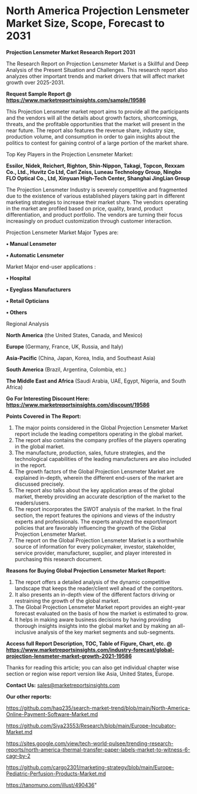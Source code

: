 # North America Projection Lensmeter Market Size, Scope, Forecast to 2031

<strong>Projection Lensmeter Market Research Report 2031</strong>

The Research Report on Projection Lensmeter Market is a Skillful and Deep Analysis of the Present Situation and Challenges. This research report also analyzes other important trends and market drivers that will affect market growth over 2025-2031.

<strong>Request Sample Report @ <a href=https://www.marketreportsinsights.com/sample/19586>https://www.marketreportsinsights.com/sample/19586</a></strong>

This Projection Lensmeter market report aims to provide all the participants and the vendors will all the details about growth factors, shortcomings, threats, and the profitable opportunities that the market will present in the near future. The report also features the revenue share, industry size, production volume, and consumption in order to gain insights about the politics to contest for gaining control of a large portion of the market share.

Top Key Players in the Projection Lensmeter Market:

<strong>Essilor, Nidek, Reichert, Righton, Shin-Nippon, Takagi, Topcon, Rexxam Co., Ltd., Huvitz Co Ltd, Carl Zeiss, Luneau Technology Group, Ningbo FLO Optical Co., Ltd, Xinyuan High-Tech Center, Shanghai JingLian Group</strong>

The Projection Lensmeter Industry is severely competitive and fragmented due to the existence of various established players taking part in different marketing strategies to increase their market share. The vendors operating in the market are profiled based on price, quality, brand, product differentiation, and product portfolio. The vendors are turning their focus increasingly on product customization through customer interaction.

Projection Lensmeter Market Major Types are:

<strong>• Manual Lensmeter

• Automatic Lensmeter</strong>

Market Major end-user applications :

<strong>• Hospital

• Eyeglass Manufacturers

• Retail Opticians

• Others</strong>

Regional Analysis

</u><strong><b>North America</b></strong> (the United States, Canada, and Mexico)

<strong><b>Europe </b></strong>(Germany, France, UK, Russia, and Italy)

<strong><b>Asia-Pacific</b></strong> (China, Japan, Korea, India, and Southeast Asia)

<strong><b>South America</b></strong> (Brazil, Argentina, Colombia, etc.)

<strong><b>The Middle East and Africa</b></strong> (Saudi Arabia, UAE, Egypt, Nigeria, and South Africa)

<strong>Go For Interesting Discount Here: <a href=https://www.marketreportsinsights.com/discount/19586>https://www.marketreportsinsights.com/discount/19586</a></strong>

<strong>Points Covered in The Report:</strong>
<ol>
  <li>The major points considered in the Global Projection Lensmeter Market report include the leading competitors operating in the global market.</li>
  <li>The report also contains the company profiles of the players operating in the global market.</li>
  <li>The manufacture, production, sales, future strategies, and the technological capabilities of the leading manufacturers are also included in the report.</li>
  <li>The growth factors of the Global Projection Lensmeter Market are explained in-depth, wherein the different end-users of the market are discussed precisely.</li>
  <li>The report also talks about the key application areas of the global market, thereby providing an accurate description of the market to the readers/users.</li>
  <li>The report incorporates the SWOT analysis of the market. In the final section, the report features the opinions and views of the industry experts and professionals. The experts analyzed the export/import policies that are favorably influencing the growth of the Global Projection Lensmeter Market.</li>
  <li>The report on the Global Projection Lensmeter Market is a worthwhile source of information for every policymaker, investor, stakeholder, service provider, manufacturer, supplier, and player interested in purchasing this research document.</li>
</ol>
<strong>Reasons for Buying Global Projection Lensmeter Market Report:</strong>

<ol>
  <li>The report offers a detailed analysis of the dynamic competitive landscape that keeps the reader/client well ahead of the competitors.</li>
  <li>It also presents an in-depth view of the different factors driving or restraining the growth of the global market.</li>
  <li>The Global Projection Lensmeter Market report provides an eight-year forecast evaluated on the basis of how the market is estimated to grow.</li>
  <li>It helps in making aware business decisions by having providing thorough insights insights into the global market and by making an all-inclusive analysis of the key market segments and sub-segments.</li>
</ol>
<strong>Access full Report Description, TOC, Table of Figure, Chart, etc. @ <a href=https://www.marketreportsinsights.com/industry-forecast/global-projection-lensmeter-market-growth-2021-19586>https://www.marketreportsinsights.com/industry-forecast/global-projection-lensmeter-market-growth-2021-19586</a></strong>


Thanks for reading this article; you can also get individual chapter wise section or region wise report version like Asia, United States, Europe.

<strong>Contact Us:</strong>
sales@marketreportsinsights.com

<strong>Our other reports:</strong>

<a href=https://github.com/haq235/search-market-trend/blob/main/North-America-Online-Payment-Software-Market.md>https://github.com/haq235/search-market-trend/blob/main/North-America-Online-Payment-Software-Market.md</a>

<a href=https://github.com/Siya23553/Research/blob/main/Europe-Incubator-Market.md>https://github.com/Siya23553/Research/blob/main/Europe-Incubator-Market.md</a>

<a href=https://sites.google.com/view/tech-world-pulsee/trending-research-reports/north-america-thermal-transfer-paper-labels-market-to-witness-6-cagr-by-2>https://sites.google.com/view/tech-world-pulsee/trending-research-reports/north-america-thermal-transfer-paper-labels-market-to-witness-6-cagr-by-2</a>

<a href=https://github.com/cargo2301/marketing-strategy/blob/main/Europe-Pediatric-Perfusion-Products-Market.md>https://github.com/cargo2301/marketing-strategy/blob/main/Europe-Pediatric-Perfusion-Products-Market.md</a>

<a href=https://tanomuno.com/illust/490436>https://tanomuno.com/illust/490436</a>"
